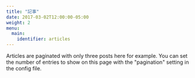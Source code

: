 ```yaml
---
title: "記事"
date: 2017-03-02T12:00:00-05:00
weight: 2
menu:
  main:
    identifier: articles
---
```

Articles are paginated with only three posts here for example. You can set the number of entries to show on this page with the "pagination" setting in the config file.
